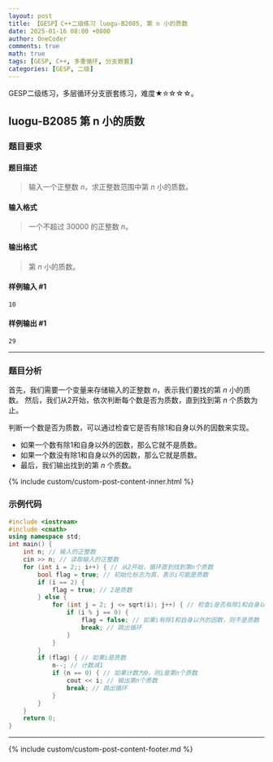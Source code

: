 ```yaml
---
layout: post
title: 【GESP】C++二级练习 luogu-B2085, 第 n 小的质数
date: 2025-01-16 08:00 +0800
author: OneCoder
comments: true
math: true
tags: [GESP, C++, 多重循环, 分支嵌套]
categories: [GESP, 二级]
---
```

GESP二级练习，多层循环分支嵌套练习，难度★✮☆☆☆。

<!--more-->

## luogu-B2085 第 n 小的质数

### 题目要求

#### 题目描述

>输入一个正整数 $n$，求正整数范围中第 $n$ 小的质数。

#### 输入格式

>一个不超过 $30000$ 的正整数 $n$。

#### 输出格式

>第 $n$ 小的质数。

#### 样例输入 #1

```console
10
```

#### 样例输出 #1

```console
29
```

---

### 题目分析

首先，我们需要一个变量来存储输入的正整数 $n$，表示我们要找的第 $n$ 小的质数。
然后，我们从2开始，依次判断每个数是否为质数，直到找到第 $n$ 个质数为止。

判断一个数是否为质数，可以通过检查它是否有除1和自身以外的因数来实现。

- 如果一个数有除1和自身以外的因数，那么它就不是质数。
- 如果一个数没有除1和自身以外的因数，那么它就是质数。
- 最后，我们输出找到的第 $n$ 个质数。

{% include custom/custom-post-content-inner.html %}

### 示例代码

```cpp
#include <iostream>
#include <cmath>
using namespace std;
int main() {
    int n; // 输入的正整数
    cin >> n; // 读取输入的正整数
    for (int i = 2;; i++) { // 从2开始，循环直到找到第n个质数
        bool flag = true; // 初始化标志为真，表示i可能是质数
        if (i == 2) {
            flag = true; // 2是质数
        } else {
            for (int j = 2; j <= sqrt(i); j++) { // 检查i是否有除1和自身以外的因数
                if (i % j == 0) {
                    flag = false; // 如果i有除1和自身以外的因数，则不是质数
                    break; // 跳出循环
                }
            }
        }
        if (flag) { // 如果i是质数
            n--; // 计数减1
            if (n == 0) { // 如果计数为0，则i是第n个质数
                cout << i; // 输出第n个质数
                break; // 跳出循环
            }
        }
    }
    return 0;
}
```

---

{% include custom/custom-post-content-footer.md %}
